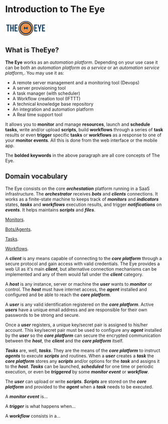 # Introduction to The Eye

[![theeye.io](images/logo-theeye-theOeye-logo2.png)](https://theeye.io/en/index.html)

## What is TheEye?

**The Eye** works as an _automation platform_. Depending on your use case it can be both an _automation platform as a service_ or an _automation service platform,_. You may use it as:

* A remote server management and a monitoring tool \(Devops\)
* A server provisioning tool
* A task manager \(with scheduler\)
* A Workflow creation tool \(IFTTT\)
* A technical knowledge base repository
* An integration and automation platform
* A Real time support tool

It allows you to **monitor** and manage **resources**, launch and **schedule** **tasks**, write and/or upload **scripts**, build **workflows** through a series of **task** results or even **trigger** specific **tasks** or **workflows** as a response to one of your **monitor events**. All this is done from the web interface or the mobile app.

The **bolded keywords** in the above paragraph are all core concepts of The Eye.

## Domain vocabulary

The Eye consists on the core _**orchestation**_ platform running in a SaaS infrastructure. The _**orchestrator**_ receives _**bots**_ and _**clients**_ connections.
It works as a finite-state machine to keeps track of _**monitors**_ and _**indicators**_ states, _**tasks**_ and _**workflows**_ execution results,
and trigger _**notifications**_ on _**events**_.
It helps maintains _**scripts**_ and _**files**_.

[Monitors](core-concepts/monitors/).

[Bots/Agents](core-concepts/agent/).

[Tasks](core-concepts/tasks/).

[Workflows](core-concepts/tasks/workflows/).


A _**client**_ is any means capable of connecting to the _**core platform**_ through a secure protocol and gain access with valid credentials. The Eye provides a web UI as it's main _**client**_, but alternative connection mechanisms can be implemented and any of them would fall under the _**client**_ category.

A _**host**_ is any instance, server or machine the _**user**_ wants to _**monitor**_ or control. The _**host**_ must have internet access, the _**agent**_ installed and configured and be able to reach the _**core platform**_.

A _**user**_ is any valid identification registered on the _**core platform**_. Active _**users**_ have a unique email address and are responsible for their own passwords to be strong and secure.

Once a _**user**_ registers, a unique key/secret pair is assigned to his/her account. This key/secret pair must be used to configure any _**agent**_ installed by the _**user**_ so the _**core platform**_ can secure the encrypted communication between the _**host**_, the _**client**_ and the _**core platform**_ itself.

_**Tasks**_ are, well, _**tasks**_. They are the means of the _**core platform**_ to instruct _**agents**_ to execute _**scripts**_ and routines. When a _**user**_ creates a _**task**_ the _**core platform**_ stores any _**scripts**_ and/or options for the _**task**_ and assigns it to the _**host**_. _**Tasks**_ can be launched, _**scheduled**_ for one time or periodic execution, or even be _**triggered**_ by some _**monitor event**_ or _**workflow**_.

The _**user**_ can upload or write _**scripts**_. _**Scripts**_ are stored on the _**core platform**_ and provided to the _**agent**_ when a _**task**_ needs to be executed.

A _**monitor event**_ is...

A _**trigger**_ is what happens when...

A _**workflow**_ consists in a...


